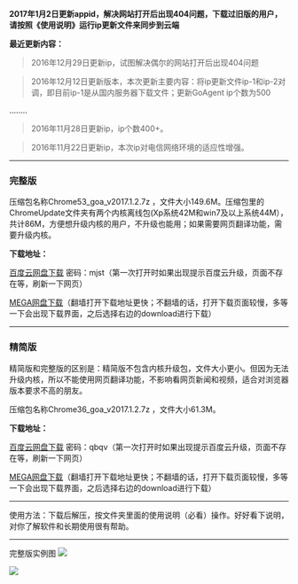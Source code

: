 **2017年1月2日更新appid，解决网站打开后出现404问题，下载过旧版的用户，请按照《使用说明》运行ip更新文件来同步到云端**

**最近更新内容：**

> 2016年12月29日更新ip，试图解决偶尔的网站打开后出现404问题

> 2016年12月12日更新版本，本次更新主要内容：将ip更新文件ip-1和ip-2对调，即目前ip-1是从国内服务器下载文件；更新GoAgent ip个数为500

........

> 2016年11月28日更新ip，ip个数400+。

> 2016年11月22日更新ip，本次ip对电信网络环境的适应性增强。

***

### 完整版

压缩包名称Chrome53_goa_v2017.1.2.7z ，文件大小149.6M。压缩包里的ChromeUpdate文件夹有两个内核离线包(Xp系统42M和win7及以上系统44M），共计86M，方便想升级内核的用户，不升级也能用；如果需要网页翻译功能，需要升级内核。

**下载地址：**

[百度云网盘下载](http://pan.baidu.com/s/1nuZdDHZ) 密码：mjst（第一次打开时如果出现提示百度云升级，页面不存在等，刷新一下网页）

[MEGA网盘下载](https://mega.nz/#!thJ1ibBQ!XWeEihSiNYm6SwZnG2eQxRQ_K7xb_jfSDlLEWZLrUx4)（翻墙打开下载地址更快；不翻墙的话，打开下载页面较慢，多等一下会出现下载界面，之后选择右边的download进行下载）


***

### 精简版

精简版和完整版的区别是：精简版不包含内核升级包，文件大小更小。但因为无法升级内核，所以不能使用网页翻译功能，不影响看网页新闻和视频，适合对浏览器版本要求不高的朋友。

压缩包名称Chrome36_goa_v2017.1.2.7z ，文件大小61.3M。

**下载地址：**

[百度云网盘下载](http://pan.baidu.com/s/1bp5mj8b) 密码：qbqv（第一次打开时如果出现提示百度云升级，页面不存在等，刷新一下网页）

[MEGA网盘下载](https://mega.nz/#!4hJkiCLK!1xus7R31MFnA3rGaduQoKNrB-4UVpWakAMFSP2h8HyE)（翻墙打开下载地址更快；不翻墙的话，打开下载页面较慢，多等一下会出现下载界面，之后选择右边的download进行下载）


***

使用方法：下载后解压，按文件夹里面的使用说明（必看）操作。好好看下说明，对你了解软件和长期使用很有帮助。

***
完整版实例图
![](https://raw.githubusercontent.com/Alvin9999/pac2/master/goagent综合版使用1.png)

![](https://raw.githubusercontent.com/Alvin9999/pac2/master/GOA1.png)